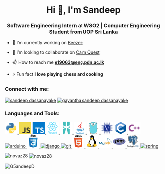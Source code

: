 <h1 align="center">Hi 👋, I'm Sandeep</h1>
<h3 align="center">Software Engineering Intern at WSO2 | Computer Engineering Student from UOP Sri Lanka</h3>

- 🔭 I’m currently working on [Beezee](https://github.com/cepdnaclk/e19-3yp-beehive-monitoring-system)

- 👯 I’m looking to collaborate on [Calm Quest](https://github.com/Team-CookieBytes/ACES-Hackathon-Cookie-Bytes-Calm-Quest-Back-End/)

- 📫 How to reach me **e19063@eng.pdn.ac.lk**

- ⚡ Fun fact **I love playing chess and cooking**

<h3 align="left">Connect with me:</h3>
<p align="left">
<a href="https://www.linkedin.com/in/sandeep-dassanayake-37b940244/" target="blank"><img align="center" src="https://raw.githubusercontent.com/rahuldkjain/github-profile-readme-generator/master/src/images/icons/Social/linked-in-alt.svg" alt="sandeep dassanayake" height="30" width="40" /></a>
<a href="https://fb.com/gayantha sandeep dassanayake" target="blank"><img align="center" src="https://raw.githubusercontent.com/rahuldkjain/github-profile-readme-generator/master/src/images/icons/Social/facebook.svg" alt="gayantha sandeep dassanayake" height="30" width="40" /></a>
</p>

<h3 align="left">Languages and Tools:</h3>
<p align="left">  
    <a href="https://www.python.org" target="_blank" rel="noreferrer"> 
        <img src="https://raw.githubusercontent.com/devicons/devicon/master/icons/python/python-original.svg" alt="python" width="40" height="40"/> 
    </a> 
    <a href="https://developer.mozilla.org/en-US/docs/Web/JavaScript" target="_blank" rel="noreferrer"> 
        <img src="https://raw.githubusercontent.com/devicons/devicon/master/icons/javascript/javascript-original.svg" alt="javascript" width="40" height="40"/> 
    </a>
    <a href="https://www.typescriptlang.org/" target="_blank" rel="noreferrer"> 
        <img src="https://raw.githubusercontent.com/devicons/devicon/master/icons/typescript/typescript-original.svg" alt="typescript" width="40" height="40"/> 
    </a>
    <a href="https://reactjs.org/" target="_blank" rel="noreferrer"> 
        <img src="https://raw.githubusercontent.com/devicons/devicon/master/icons/react/react-original-wordmark.svg" alt="react" width="40" height="40"/> 
    </a>
    <a href="https://ballerina.io" target="_blank" rel="noreferrer"> 
        <img src="https://raw.githubusercontent.com/devicons/devicon/master/icons/ballerina/ballerina-original.svg" alt="ballerina" width="40" height="40"/> 
    </a>
  <a href="https://www.java.com" target="_blank" rel="noreferrer"> 
        <img src="https://raw.githubusercontent.com/devicons/devicon/master/icons/java/java-original.svg" alt="java" width="40" height="40"/> 
    </a> 
    <a href="https://go.dev/" target="_blank" rel="noreferrer"> 
        <img src="https://raw.githubusercontent.com/devicons/devicon/master/icons/go/go-original.svg" alt="go" width="40" height="40"/> 
    </a>
    <img src="https://github.com/vscode-icons/vscode-icons/blob/master/icons/file_type_verilog.svg" alt="verilog" width="40" height="40"/>
    <a href="https://www.cprogramming.com/" target="_blank" rel="noreferrer"> 
        <img src="https://raw.githubusercontent.com/devicons/devicon/master/icons/c/c-original.svg" alt="c" width="40" height="40"/> 
    </a>
    <a href="https://www.w3schools.com/cpp/" target="_blank" rel="noreferrer"> 
        <img src="https://github.com/vscode-icons/vscode-icons/blob/master/icons/file_type_cpp.svg" alt="c++" width="40" height="40"/> 
    </a> 
    <a href="https://www.arduino.cc/" target="_blank" rel="noreferrer"> 
        <img src="https://cdn.worldvectorlogo.com/logos/arduino-1.svg" alt="arduino" width="40" height="40"/> 
    </a>
    <a href="https://www.w3schools.com/css/" target="_blank" rel="noreferrer"> 
        <img src="https://raw.githubusercontent.com/devicons/devicon/master/icons/css3/css3-original-wordmark.svg" alt="css3" width="40" height="40"/> 
    </a> 
    <a href="https://www.djangoproject.com/" target="_blank" rel="noreferrer"> 
        <img src="https://cdn.worldvectorlogo.com/logos/django.svg" alt="django" width="40" height="40"/> 
    </a> 
    <a href="https://git-scm.com/" target="_blank" rel="noreferrer"> 
        <img src="https://www.vectorlogo.zone/logos/git-scm/git-scm-icon.svg" alt="git" width="40" height="40"/> 
    </a> 
    <a href="https://www.w3.org/html/" target="_blank" rel="noreferrer"> 
        <img src="https://raw.githubusercontent.com/devicons/devicon/master/icons/html5/html5-original-wordmark.svg" alt="html5" width="40" height="40"/> 
    </a> 
    <a href="https://www.linux.org/" target="_blank" rel="noreferrer"> 
        <img src="https://raw.githubusercontent.com/devicons/devicon/master/icons/linux/linux-original.svg" alt="linux" width="40" height="40"/> 
    </a> 
    <a href="https://www.mysql.com/" target="_blank" rel="noreferrer"> 
        <img src="https://raw.githubusercontent.com/devicons/devicon/master/icons/mysql/mysql-original-wordmark.svg" alt="mysql" width="40" height="40"/> 
    </a> 
    <a href="https://www.php.net" target="_blank" rel="noreferrer"> 
        <img src="https://raw.githubusercontent.com/devicons/devicon/master/icons/php/php-original.svg" alt="php" width="40" height="40"/> 
    </a> 
    <a href="https://www.postgresql.org" target="_blank" rel="noreferrer"> 
        <img src="https://raw.githubusercontent.com/devicons/devicon/master/icons/postgresql/postgresql-original-wordmark.svg" alt="postgresql" width="40" height="40"/> 
    </a> 
    <a href="https://spring.io/" target="_blank" rel="noreferrer"> 
        <img src="https://www.vectorlogo.zone/logos/springio/springio-icon.svg" alt="spring" width="40" height="40"/> 
    </a> 
</p>



<p><img align="left" src="https://github-readme-stats.vercel.app/api/top-langs?username=G5andeepD&show_icons=true&locale=en&layout=compact" alt="novaz28" /></p>

<p>&nbsp;<img align="center" src="https://github-readme-stats.vercel.app/api?username=G5andeepD&show_icons=true&locale=en" alt="novaz28" /></p>
<p><img align="center" src="https://github-readme-streak-stats.herokuapp.com/?user=G5andeepD&" alt="G5andeepD" /></p>

